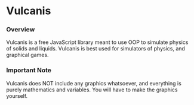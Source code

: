 # Vulcanis

### Overview

Vulcanis is a free JavaScript library meant to use OOP to simulate physics of solids and liquids. Vulcanis is best used for simulators of physics, and graphical games.

### Important Note

Vulcanis does NOT include any graphics whatsoever, and everything is purely mathematics and variables. You will have to make the graphics yourself.
